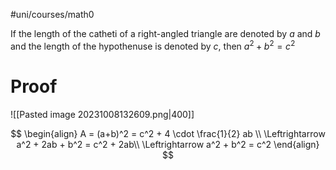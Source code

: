 #uni/courses/math0 

If the length of the catheti of a right-angled triangle are denoted by $a$ and $b$ and the length of the hypothenuse is denoted by $c$, then $a^2+b^2=c^2$

# Proof

![[Pasted image 20231008132609.png|400]]

$$
\begin{align}
A = (a+b)^2 = c^2 + 4 \cdot \frac{1}{2} ab \\
\Leftrightarrow a^2 + 2ab + b^2 = c^2 + 2ab\\
\Leftrightarrow a^2 + b^2 = c^2
\end{align}
$$

